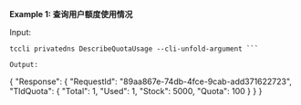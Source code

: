 **Example 1: 查询用户额度使用情况**



Input: 

```
tccli privatedns DescribeQuotaUsage --cli-unfold-argument ```

Output: 
```
{
    "Response": {
        "RequestId": "89aa867e-74db-4fce-9cab-add371622723",
        "TldQuota": {
            "Total": 1,
            "Used": 1,
            "Stock": 5000,
            "Quota": 100
        }
    }
}
```

